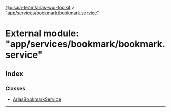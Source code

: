[@gisaia-team/arlas-wui-toolkit](../README.md) > ["app/services/bookmark/bookmark.service"](../modules/_app_services_bookmark_bookmark_service_.md)

# External module: "app/services/bookmark/bookmark.service"

## Index

### Classes

* [ArlasBookmarkService](../classes/_app_services_bookmark_bookmark_service_.arlasbookmarkservice.md)

---

